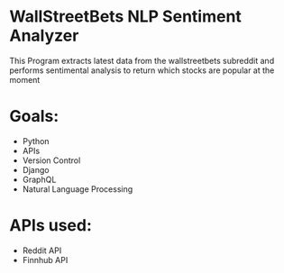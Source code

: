 # WallStreetBets NLP Sentiment Analyzer
This Program extracts latest data from the wallstreetbets subreddit and performs sentimental analysis to return which stocks are popular at the moment

# Goals:
- Python
- APIs
- Version Control
- Django
- GraphQL
- Natural Language Processing


# APIs used: 
- Reddit API
- Finnhub API
